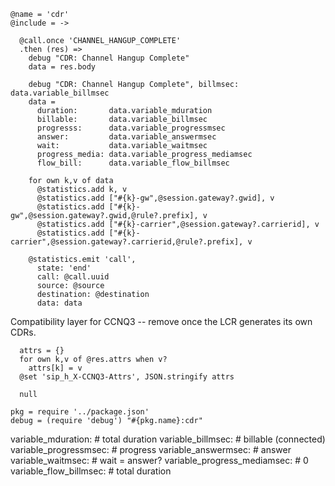     @name = 'cdr'
    @include = ->

      @call.once 'CHANNEL_HANGUP_COMPLETE'
      .then (res) =>
        debug "CDR: Channel Hangup Complete"
        data = res.body

        debug "CDR: Channel Hangup Complete", billmsec: data.variable_billmsec
        data =
          duration:       data.variable_mduration
          billable:       data.variable_billmsec
          progresss:      data.variable_progressmsec
          answer:         data.variable_answermsec
          wait:           data.variable_waitmsec
          progress_media: data.variable_progress_mediamsec
          flow_bill:      data.variable_flow_billmsec

        for own k,v of data
          @statistics.add k, v
          @statistics.add ["#{k}-gw",@session.gateway?.gwid], v
          @statistics.add ["#{k}-gw",@session.gateway?.gwid,@rule?.prefix], v
          @statistics.add ["#{k}-carrier",@session.gateway?.carrierid], v
          @statistics.add ["#{k}-carrier",@session.gateway?.carrierid,@rule?.prefix], v

        @statistics.emit 'call',
          state: 'end'
          call: @call.uuid
          source: @source
          destination: @destination
          data: data

Compatibility layer for CCNQ3 -- remove once the LCR generates its own CDRs.

      attrs = {}
      for own k,v of @res.attrs when v?
        attrs[k] = v
      @set 'sip_h_X-CCNQ3-Attrs', JSON.stringify attrs

      null

    pkg = require '../package.json'
    debug = (require 'debug') "#{pkg.name}:cdr"

variable_mduration: # total duration
variable_billmsec: # billable (connected)
variable_progressmsec: # progress
variable_answermsec: # answer
variable_waitmsec: # wait = answer?
variable_progress_mediamsec: # 0
variable_flow_billmsec: # total duration
